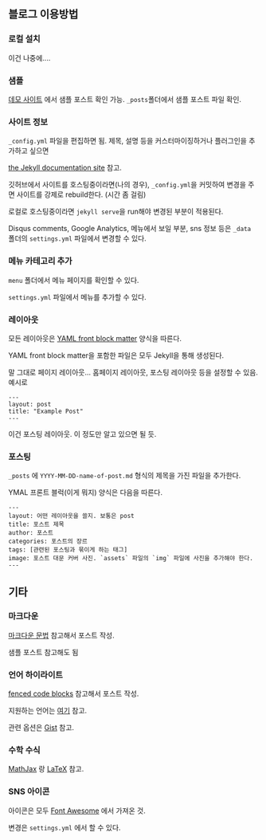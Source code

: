 ## 블로그 이용방법

### 로컬 설치

이건 나중에....


### 샘플

[데모 사이트](https://lenpaul.github.io/Lagrange/) 에서 샘플 포스트 확인 가능.
`_posts`폴더에서 샘플 포스트 파일 확인.


### 사이트 정보

`_config.yml` 파일을 편집하면 됨. 제목, 설명 등을 커스터마이징하거나 플러그인을 추가하고 싶으면

[the Jekyll documentation site](https://jekyllrb.com/docs/configuration/) 참고.


깃허브에서 사이트를 호스팅중이라면(나의 경우), `_config.yml`을 커밋하여 변경을 주면 사이트를 강제로 rebuild한다. (시간 좀 걸림)

로컬로 호스팅중이라면 `jekyll serve`을 run해야 변경된 부분이 적용된다.


Disqus comments, Google Analytics, 메뉴에서 보일 부분, sns 정보 등은 `_data` 폴더의 `settings.yml` 파일에서 변경할 수 있다.


### 메뉴 카테고리 추가

`menu` 폴더에서 메뉴 페이지를 확인할 수 있다.

`settings.yml` 파일에서 메뉴를 추가할 수 있다.


### 레이아웃

모든 레이아웃은 [YAML front block matter](https://jekyllrb.com/docs/frontmatter/) 양식을 따른다.

YAML front block matter을 포함한 파일은 모두 Jekyll을 통해 생성된다.

말 그대로 페이지 레이아웃... 홈페이지 레이아웃, 포스팅 레이아웃 등을 설정할 수 있음. 예시로


```
---
layout: post
title: "Example Post"
---
```

이건 포스팅 레이아웃. 이 정도만 알고 있으면 될 듯.



### 포스팅

`_posts` 에 `YYYY-MM-DD-name-of-post.md` 형식의 제목을 가진 파일을 추가한다.

YMAL 프론트 블럭(이게 뭐지) 양식은 다음을 따른다.


```
---
layout: 어떤 레이아웃을 쓸지. 보통은 post
title: 포스트 제목
author: 포스트 
categories: 포스트의 장르
tags: [관련된 포스팅과 묶이게 하는 태그]
image: 포스트 대문 커버 사진. `assets` 파일의 `img` 파일에 사진을 추가해야 한다.
---
```


## 기타

### 마크다운

[마크다운 문법](https://guides.github.com/features/mastering-markdown/) 참고해서 포스트 작성.

샘플 포스트 참고해도 됨


### 언어 하이라이트

[fenced code blocks](https://help.github.com/articles/creating-and-highlighting-code-blocks/) 참고해서 포스트 작성.

지원하는 언어는 [여기](https://github.com/jneen/rouge/wiki/List-of-supported-languages-and-lexers) 참고.

관련 옵션은 [Gist](https://en.support.wordpress.com/gist/) 참고.


### 수학 수식
[MathJax](https://www.mathjax.org/) 랑
[LaTeX](http://www.andy-roberts.net/writing/latex/mathematics_1) 참고.


### SNS 아이콘

아이콘은 모두 [Font Awesome](http://fontawesome.io/) 에서 가져온 것.

변경은 `settings.yml` 에서 할 수 있다.

